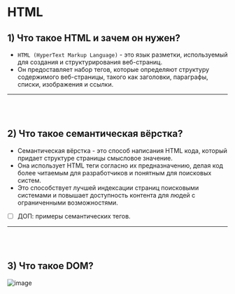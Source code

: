 # HTML

<h2>1) Что такое HTML и зачем он нужен?</h2>

  + `HTML (HyperText Markup Language)` - это язык разметки, используемый для создания и структурирования веб-страниц.
  + Он предоставляет набор тегов, которые определяют структуру содержимого веб-страницы, такого как заголовки, параграфы, списки, изображения и ссылки.

<hr>
<br>
<br>

<h2>2) Что такое семантическая вёрстка?</h2>

  + Семантическая вёрстка - это способ написания HTML кода, который придает структуре страницы смысловое значение.
  + Она использует HTML теги согласно их предназначению, делая код более читаемым для разработчиков и понятным для поисковых систем.
  + Это способствует лучшей индексации страниц поисковыми системами и повышает доступность контента для людей с ограниченными возможностями.

- [ ] ДОП: примеры семантических тегов.

<hr>
<br>
<br>

<h2>3) Что такое DOM?</h2>

![image](https://github.com/acidshotgun/interview/assets/117285472/e1ec35c1-582a-4b18-a780-0812bcb33198)
